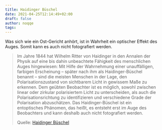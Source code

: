 ```yaml
---
title: Haidinger Büschel
date: 2021-04-25T12:14:49+02:00
draft: false
author: noqqe
tags:
---
```


Was sich wie ein Ost-Gericht anhört, ist in Wahrheit ein optischer Effekt des
Auges. Somit kann es auch nicht fotografiert werden.

> Im Jahre 1844 hat Wilhelm Ritter von Haidinger in den Annalen der Physik auf
> eine bis dahin unbeachtete Fähigkeit des menschlichen Auges hingewiesen: Mit
> Hilfe der Wahrnehmung einer unauffälligen, farbigen Erscheinung – später nach
> ihm als Haidinger-Büschel benannt – sind die meisten Menschen in der Lage, den
> Polarisationszustand von sichtbarem Licht in gewissem Maße zu erkennen. Dem
> geübten Beobachter ist es möglich, sowohl zwischen linear oder zirkular
> polarisiertem Licht zu unterscheiden, als auch die Polarisationsrichtung zu
> identifizieren und verschiedene Grade der Polarisation abzuschätzen. Das
> Haidinger-Büschel ist ein entoptisches Phänomen, das heißt, es entsteht erst
> im Auge des Beobachters und kann deshalb auch nicht fotografiert werden.
>
> Quelle: [Haidinger Büschel](https://de.wikipedia.org/wiki/Haidinger-B%C3%BCschel)
